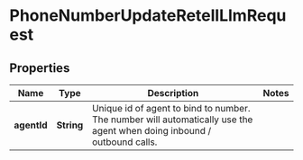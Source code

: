 

# PhoneNumberUpdateRetellLlmRequest


## Properties

| Name | Type | Description | Notes |
|------------ | ------------- | ------------- | -------------|
|**agentId** | **String** | Unique id of agent to bind to number. The number will automatically use the agent when doing inbound / outbound calls. |  |



